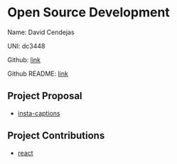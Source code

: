 # Open Source Development

Name: David Cendejas

UNI: dc3448

Github: [link](https://github.com/DavidCendejas)

Github README: [link](https://github.com/DavidCendejas/DavidCendejas/blob/main/README.md)

## Project Proposal

- [insta-captions](../projects/javascript/insta-captions.md)

## Project Contributions

- [react](../projects/javascript/react.md)
